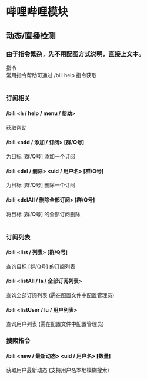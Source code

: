 # 哔哩哔哩模块
## 动态/直播检测
### 由于指令繁杂，先不用配图方式说明，直接上文本。
指令<br>
常用指令帮助可通过 /bili help 指令获取<br>
<br>
### 订阅相关	<br>
#### /bili <h / help / menu / 帮助><br>	           
获取帮助<br>
#### /bili <add / 添加 / 订阅> <uid> [群/Q号]<br>	
为目标 [群/Q号] 添加一个订阅<br>
#### /bili <del / 删除> <uid / 用户名> [群/Q号]<br>	
为目标 [群/Q号] 删除一个订阅<br>
#### /bili <delAll / 删除全部订阅> [群/Q号]<br>	    
将目标 [群/Q号] 的全部订阅删除<br>
<br>
### 订阅列表<br>
#### /bili <list / 列表> [群/Q号]  <br>       
查询目标 [群/Q号] 的订阅列表<br>
#### /bili <listAll / la / 全部订阅列表><br>  
查询全部订阅列表 (需在配置文件中配置管理员)<br>
#### /bili <listUser / lu / 用户列表> <br>    
查询用户列表 (需在配置文件中配置管理员)<br>

### 搜索指令	<br>

#### /bili <new / 最新动态> <uid / 用户名> [数量]<br>	
获取用户最新动态 (支持用户名本地模糊搜索)<br>
